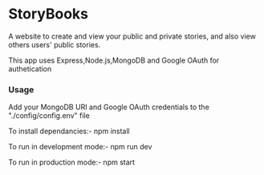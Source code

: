 # StoryBooks
A website to create and view your public and private stories, and also view others users' public stories.

This app uses Express,Node.js,MongoDB and Google OAuth for authetication

<h3>Usage</h3>

Add your MongoDB URI and Google OAuth credentials to the "./config/config.env" file

To install dependancies:- npm install

To run in development mode:- npm run dev

To run in production mode:- npm start
